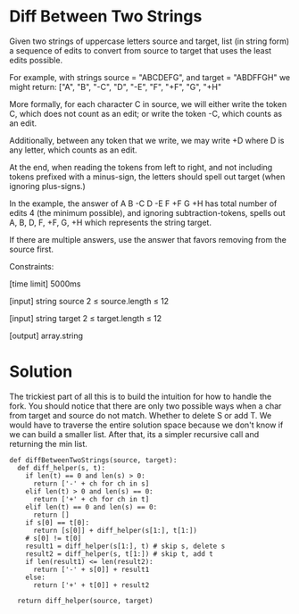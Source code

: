 # Diff Between Two Strings

Given two strings of uppercase letters source and target, list (in string form) a sequence of edits to convert from source to target that uses the least edits possible.

For example, with strings source = "ABCDEFG", and target = "ABDFFGH" we might return: ["A", "B", "-C", "D", "-E", "F", "+F", "G", "+H"

More formally, for each character C in source, we will either write the token C, which does not count as an edit; or write the token -C, which counts as an edit.

Additionally, between any token that we write, we may write +D where D is any letter, which counts as an edit.

At the end, when reading the tokens from left to right, and not including tokens prefixed with a minus-sign, the letters should spell out target (when ignoring plus-signs.)

In the example, the answer of A B -C D -E F +F G +H has total number of edits 4 (the minimum possible), and ignoring subtraction-tokens, spells out A, B, D, F, +F, G, +H which represents the string target.

If there are multiple answers, use the answer that favors removing from the source first.

Constraints:

[time limit] 5000ms

[input] string source
2 ≤ source.length ≤ 12

[input] string target
2 ≤ target.length ≤ 12

[output] array.string

# Solution

The trickiest part of all this is to build the intuition for how to handle the fork.
You should notice that there are only two possible ways when a char from target and source do not match.
Whether to delete S or add T.
We would have to traverse the entire solution space because we don't know if we can build a smaller list.
After that, its a simpler recursive call and returning the min list.

```
def diffBetweenTwoStrings(source, target):
  def diff_helper(s, t):
    if len(t) == 0 and len(s) > 0:
      return ['-' + ch for ch in s]
    elif len(t) > 0 and len(s) == 0:
      return ['+' + ch for ch in t]
    elif len(t) == 0 and len(s) == 0:
      return []
    if s[0] == t[0]:
      return [s[0]] + diff_helper(s[1:], t[1:])
    # s[0] != t[0]
    result1 = diff_helper(s[1:], t) # skip s, delete s
    result2 = diff_helper(s, t[1:]) # skip t, add t
    if len(result1) <= len(result2):
      return ['-' + s[0]] + result1
    else:
      return ['+' + t[0]] + result2
    
  return diff_helper(source, target)
```
